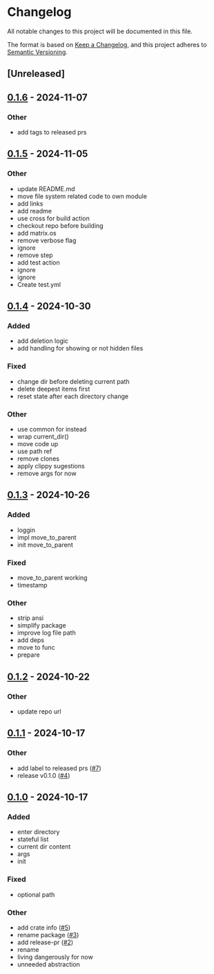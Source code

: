 # Changelog

All notable changes to this project will be documented in this file.

The format is based on [Keep a Changelog](https://keepachangelog.com/en/1.0.0/),
and this project adheres to [Semantic Versioning](https://semver.org/spec/v2.0.0.html).

## [Unreleased]

## [0.1.6](https://github.com/ddanielsantos/fman/compare/v0.1.5...v0.1.6) - 2024-11-07

### Other

- add tags to released prs

## [0.1.5](https://github.com/ddanielsantos/fman/compare/v0.1.4...v0.1.5) - 2024-11-05

### Other

- update README.md
- move file system related code to own module
- add links
- add readme
- use cross for build action
- checkout repo before building
- add matrix.os
- remove verbose flag
- ignore
- remove step
- add test action
- ignore
- ignore
- Create test.yml

## [0.1.4](https://github.com/ddanielsantos/fman/compare/v0.1.3...v0.1.4) - 2024-10-30

### Added

- add deletion logic
- add handling for showing or not hidden files

### Fixed

- change dir before deleting current path
- delete deepest items first
- reset state after each directory change

### Other

- use common for instead
- wrap current_dir()
- move code up
- use path ref
- remove clones
- apply clippy sugestions
- remove args for now

## [0.1.3](https://github.com/ddanielsantos/fman/compare/v0.1.2...v0.1.3) - 2024-10-26

### Added

- loggin
- impl move_to_parent
- init move_to_parent

### Fixed

- move_to_parent working
- timestamp

### Other

- strip ansi
- simplify package
- improve log file path
- add deps
- move to func
- prepare

## [0.1.2](https://github.com/ddanielsantos/fman/compare/v0.1.1...v0.1.2) - 2024-10-22

### Other

- update repo url

## [0.1.1](https://github.com/ddanielsantos/fm/compare/v0.1.0...v0.1.1) - 2024-10-17

### Other

- add label to released prs ([#7](https://github.com/ddanielsantos/fm/pull/7))
- release v0.1.0 ([#4](https://github.com/ddanielsantos/fm/pull/4))

## [0.1.0](https://github.com/ddanielsantos/fm/releases/tag/v0.1.0) - 2024-10-17

### Added

- enter directory
- stateful list
- current dir content
- args
- init

### Fixed

- optional path

### Other

- add crate info ([#5](https://github.com/ddanielsantos/fm/pull/5))
- rename package ([#3](https://github.com/ddanielsantos/fm/pull/3))
- add release-pr ([#2](https://github.com/ddanielsantos/fm/pull/2))
- rename
- living dangerously for now
- unneeded abstraction
